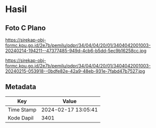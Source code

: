 # Hasil

## Foto C Plano

https://sirekap-obj-formc.kpu.go.id/2e7b/pemilu/pdpr/34/04/04/20/01/3404042001003-20240214-194211--47377485-949d-4cb6-b5dd-5ec9b16258cc.jpg

https://sirekap-obj-formc.kpu.go.id/2e7b/pemilu/pdpr/34/04/04/20/01/3404042001003-20240215-053918--0bdfe82e-42a9-48eb-931e-7fabd47b7527.jpg


## Metadata

| Key        | Value               |
| ---------- | ------------------- |
| Time Stamp | 2024-02-17 13:05:41 |
| Kode Dapil | 3401                |



